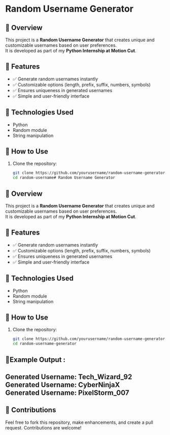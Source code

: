 # Random Username Generator

## 🔹 Overview
This project is a **Random Username Generator** that creates unique and customizable usernames based on user preferences.  
It is developed as part of my **Python Internship at Motion Cut**.

## 🚀 Features
- ✅ Generate random usernames instantly  
- ✅ Customizable options (length, prefix, suffix, numbers, symbols)  
- ✅ Ensures uniqueness in generated usernames  
- ✅ Simple and user-friendly interface  

## 🔧 Technologies Used
- Python  
- Random module  
- String manipulation  

## 📌 How to Use

1. Clone the repository:  
   ```bash
   git clone https://github.com/yourusername/random-username-generator.git
   cd random-username# Random Username Generator

## 🔹 Overview
This project is a **Random Username Generator** that creates unique and customizable usernames based on user preferences.  
It is developed as part of my **Python Internship at Motion Cut**.

## 🚀 Features
- ✅ Generate random usernames instantly  
- ✅ Customizable options (length, prefix, suffix, numbers, symbols)  
- ✅ Ensures uniqueness in generated usernames  
- ✅ Simple and user-friendly interface  

## 🔧 Technologies Used
- Python  
- Random module  
- String manipulation  

## 📌 How to Use

1. Clone the repository:  
   ```bash
   git clone https://github.com/yourusername/random-username-generator.git
   cd random-username-generator

## 📜Example Output :
Generated Username: Tech_Wizard_92  
Generated Username: CyberNinjaX  
Generated Username: PixelStorm_007
-----------------------------------------------------

## 📩 Contributions  
Feel free to fork this repository, make enhancements, and create a pull request. Contributions are welcome!  
